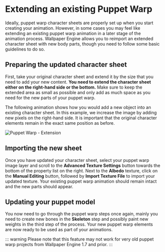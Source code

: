# Extending an existing Puppet Warp

Ideally, puppet warp character sheets are properly set up when you start creating your animation. However, in some cases you may feel like extending an existing puppet warp animation in a later stage of the animation process. Wallpaper Engine allows you to reimport an extended character sheet with new body parts, though you need to follow some basic guidelines to do so.

## Preparing the updated character sheet

First, take your original character sheet and extend it by the size that you need to add your new content. **You need to extend the character sheet either on the right-hand side or the bottom.** Make sure to keep the extended area as small as possible and only add as much space as you need for the new parts of your puppet warp.

The following animation shows how you would add a new object into an existing character sheet. In this example, we increase the image by adding new pixels on the right-hand side. It is important that the original character elements remain in the exact same position as before.

![Puppet Warp - Extension](/img/puppet-warp/puppet_warp_extension.gif)

## Importing the new sheet

Once you have updated your character sheet, select your puppet warp image layer and scroll to the **Advanced Texture Settings** button towards the bottom of the property list on the right. Next to the **Albedo** texture, click on the **Manual Editing** button, followed by **Import Texture File** to import your updated texture. Your existing puppet warp animation should remain intact and the new parts should appear.

## Updating your puppet model

You now need to go through the puppet warp steps once again, mainly you need to create new bones in the **Skeleton** step and possibly paint new weights in the third step of the process. Your new puppet warp elements are now ready to be used as part of your animations.

::: warning
Please note that this feature may not work for very old puppet warp projects from Wallpaper Engine 1.7 and prior.
:::